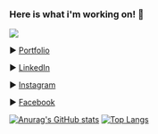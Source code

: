 ### Here is what i'm working on! 👋
![](https://komarev.com/ghpvc/?username=hugoresende27)

▶️ [Portfolio](https://hugoresende27.github.io/portfolio/index.html)

▶️ [LinkedIn](https://www.linkedin.com/in/hugo-resende-781ab1111/) 

▶️ [Instagram](https://https://www.instagram.com/hugo.c.res/)

▶️ [Facebook](https://www.facebook.com/hugo.c.resende)

[![Anurag's GitHub stats](https://github-readme-stats.vercel.app/api?username=hugoresende27)](https://github.com/hugoresende27/github-readme-stats)
[![Top Langs](https://github-readme-stats.vercel.app/api/top-langs/?username=hugoresende27&layout=compact)](https://github.com/hugoresende27/github-readme-stats)





<!--
**hugoresende27/hugoresende27** is a ✨ _special_ ✨ repository because its `README.md` (this file) appears on your GitHub profile.

Here are some ideas to get you started:

- 🔭 I’m currently working on ...
- 🌱 I’m currently learning ...
- 👯 I’m looking to collaborate on ...
- 🤔 I’m looking for help with ...
- 💬 Ask me about ...
- 📫 How to reach me: ...
- 😄 Pronouns: ...
- ⚡ Fun fact: ...
-->

